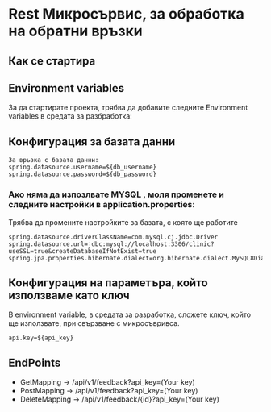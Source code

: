 # Rest Микросървис, за обработка на обратни връзки

## Как се стартира
## Environment variables
За да стартирате проекта, трябва да  добавите следните Environment variables в средата за разбработка:
## Конфигурация за базата данни
````
За връзка с базата данни:
spring.datasource.username=${db_username}
spring.datasource.password=${db_password}

````
### Ако няма да изпозлвате MYSQL , моля променете и следните настройки в application.properties:
Трябва да промените настройките за базата, с която ще работите
```
spring.datasource.driverClassName=com.mysql.cj.jdbc.Driver
spring.datasource.url=jdbc:mysql://localhost:3306/clinic?useSSL=true&createDatabaseIfNotExist=true
spring.jpa.properties.hibernate.dialect=org.hibernate.dialect.MySQL8Dialect

```

## Конфигурация на параметъра, който използваме като ключ
В environment variable, в средата за разработка, сложете ключ, който ще използвате, при свързване с микросъвривса.
````
api.key=${api_key}

````

## EndPoints
- GetMapping -> /api/v1/feedback?api_key=(Your key)
- PostMapping -> /api/v1/feedback?api_key=(Your key)
- DeleteMapping -> /api/v1/feedback/{id}?api_key=(Your key)
